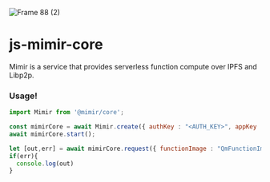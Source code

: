 ![Frame 88 (2)](https://user-images.githubusercontent.com/19904237/167314855-d0a38f68-3697-4db4-b772-ecc0543ea216.png)
# js-mimir-core
Mimir is a service that provides serverless function compute over IPFS and Libp2p.
 

### Usage!

```js
import Mimir from '@mimir/core';

const mimirCore = await Mimir.create({ authKey : "<AUTH_KEY>", appKey : "<APP-KEY>"});
await mimirCore.start();

let [out,err] = await mimirCore.request({ functionImage : "QmFunctionImage", body : { name : "" });
if(err){
  console.log(out)
}
```
